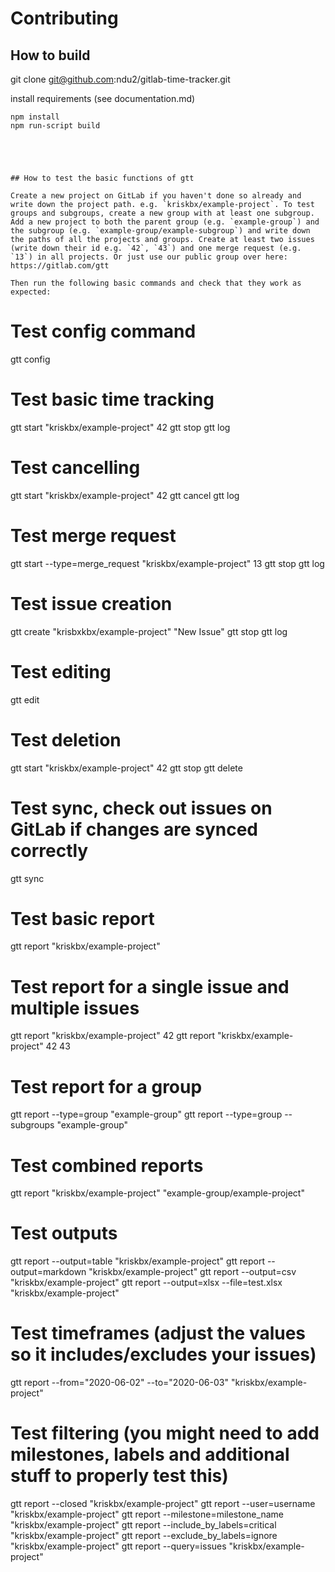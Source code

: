 # Contributing

## How to build


git clone git@github.com:ndu2/gitlab-time-tracker.git

install requirements (see documentation.md)

```
npm install
npm run-script build





## How to test the basic functions of gtt

Create a new project on GitLab if you haven't done so already and write down the project path. e.g. `kriskbx/example-project`. To test groups and subgroups, create a new group with at least one subgroup. Add a new project to both the parent group (e.g. `example-group`) and the subgroup (e.g. `example-group/example-subgroup`) and write down the paths of all the projects and groups. Create at least two issues (write down their id e.g. `42`, `43`) and one merge request (e.g. `13`) in all projects. Or just use our public group over here: https://gitlab.com/gtt

Then run the following basic commands and check that they work as expected:

```
# Test config command
gtt config

# Test basic time tracking
gtt start "kriskbx/example-project" 42
gtt stop
gtt log

# Test cancelling
gtt start "kriskbx/example-project" 42
gtt cancel
gtt log

# Test merge request
gtt start --type=merge_request "kriskbx/example-project" 13
gtt stop
gtt log

# Test issue creation
gtt create "krisbxkbx/example-project" "New Issue"
gtt stop
gtt log

# Test editing
gtt edit

# Test deletion
gtt start "kriskbx/example-project" 42
gtt stop
gtt delete

# Test sync, check out issues on GitLab if changes are synced correctly
gtt sync

# Test basic report
gtt report "kriskbx/example-project"

# Test report for a single issue and multiple issues
gtt report "kriskbx/example-project" 42
gtt report "kriskbx/example-project" 42 43

# Test report for a group
gtt report --type=group "example-group"
gtt report --type=group --subgroups "example-group"

# Test combined reports
gtt report "kriskbx/example-project" "example-group/example-project"

# Test outputs
gtt report --output=table "kriskbx/example-project"
gtt report --output=markdown "kriskbx/example-project"
gtt report --output=csv "kriskbx/example-project"
gtt report --output=xlsx --file=test.xlsx "kriskbx/example-project"

# Test timeframes (adjust the values so it includes/excludes your issues)
gtt report --from="2020-06-02" --to="2020-06-03" "kriskbx/example-project"

# Test filtering (you might need to add milestones, labels and additional stuff to properly test this)
gtt report --closed "kriskbx/example-project"
gtt report --user=username "kriskbx/example-project"
gtt report --milestone=milestone_name "kriskbx/example-project"
gtt report --include_by_labels=critical "kriskbx/example-project"
gtt report --exclude_by_labels=ignore "kriskbx/example-project"
gtt report --query=issues "kriskbx/example-project"
```
